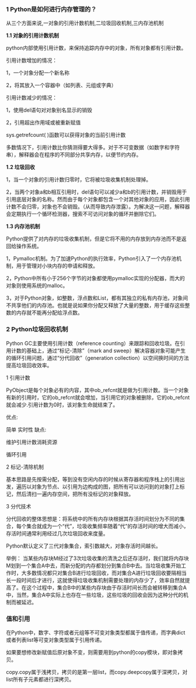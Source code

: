 
###  1  Python是如何进行内存管理的？

从三个方面来说,一对象的引用计数机制,二垃圾回收机制,三内存池机制

**1.1 对象的引用计数机制**

python内部使用引用计数，来保持追踪内存中的对象，所有对象都有引用计数。

引用计数增加的情况：

1，一个对象分配一个新名称

2，将其放入一个容器中（如列表、元组或字典）

引用计数减少的情况：

1，使用del语句对对象别名显示的销毁

2，引用超出作用域或被重新赋值

sys.getrefcount( )函数可以获得对象的当前引用计数

多数情况下，引用计数比你猜测得要大得多。对于不可变数据（如数字和字符串），解释器会在程序的不同部分共享内存，以便节约内存。

**1.2 垃圾回收**

1，当一个对象的引用计数归零时，它将被垃圾收集机制处理掉。

2，当两个对象a和b相互引用时，del语句可以减少a和b的引用计数，并销毁用于引用底层对象的名称。然而由于每个对象都包含一个对其他对象的应用，因此引用计数不会归零，对象也不会销毁。（从而导致内存泄露）。为解决这一问题，解释器会定期执行一个循环检测器，搜索不可访问对象的循环并删除它们。

**1.3 内存池机制**

Python提供了对内存的垃圾收集机制，但是它将不用的内存放到内存池而不是返回给操作系统。

1，Pymalloc机制。为了加速Python的执行效率，Python引入了一个内存池机制，用于管理对小块内存的申请和释放。

2，Python中所有小于256个字节的对象都使用pymalloc实现的分配器，而大的对象则使用系统的malloc。

3，对于Python对象，如整数，浮点数和List，都有其独立的私有内存池，对象间不共享他们的内存池。也就是说如果你分配又释放了大量的整数，用于缓存这些整数的内存就不能再分配给浮点数。

### 2  Python垃圾回收机制

Python GC主要使用引用计数（reference counting）来跟踪和回收垃圾。在引用计数的基础上，通过“标记-清除”（mark and sweep）解决容器对象可能产生的循环引用问题，通过“分代回收”（generation collection）以空间换时间的方法提高垃圾回收效率。

1 引用计数

PyObject是每个对象必有的内容，其中ob_refcnt就是做为引用计数。当一个对象有新的引用时，它的ob_refcnt就会增加，当引用它的对象被删除，它的ob_refcnt就会减少.引用计数为0时，该对象生命就结束了。

优点:

简单
实时性
缺点:

维护引用计数消耗资源

循环引用

2 标记-清除机制

基本思路是先按需分配，等到没有空闲内存的时候从寄存器和程序栈上的引用出发，遍历以对象为节点、以引用为边构成的图，把所有可以访问到的对象打上标记，然后清扫一遍内存空间，把所有没标记的对象释放。

3 分代技术

分代回收的整体思想是：将系统中的所有内存块根据其存活时间划分为不同的集合，每个集合就成为一个“代”，垃圾收集频率随着“代”的存活时间的增大而减小，存活时间通常利用经过几次垃圾回收来度量。

Python默认定义了三代对象集合，索引数越大，对象存活时间越长。

举例： 当某些内存块M经过了3次垃圾收集的清洗之后还存活时，我们就将内存块M划到一个集合A中去，而新分配的内存都划分到集合B中去。当垃圾收集开始工作时，大多数情况都只对集合B进行垃圾回收，而对集合A进行垃圾回收要隔相当长一段时间后才进行，这就使得垃圾收集机制需要处理的内存少了，效率自然就提高了。在这个过程中，集合B中的某些内存块由于存活时间长而会被转移到集合A中，当然，集合A中实际上也存在一些垃圾，这些垃圾的回收会因为这种分代的机制而被延迟。

###  值和引用

在Python中，数字、字符或者元组等不可变对象类型都属于值传递，而字典dict或者列表list等可变对象类型属于引用传递。

如果要想修改新赋值后原对象不变，则需要用到python的copy模块，即对象拷贝。

copy.copy属于浅拷贝，拷贝的是第一层list，而copy.deepcopy属于深拷贝，对list所有子元素都进行深拷贝。














